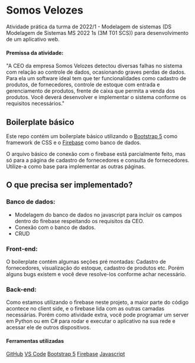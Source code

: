 # Somos Velozes
Atividade prática da turma de 2022/1 - Modelagem de sistemas (DS Modelagem de Sistemas MS 2022 1s (3M T01 SCS)) para desenvolvimento de um aplicativo web.

#### Premissa da atividade:
"A CEO da empresa Somos Velozes detectou diversas falhas no sistema com relação ao controle de dados, ocasionando graves perdas de dados. Para ela um software ideal tem que ter funcionalidades como cadastro de produtos, de fornecedores, controle de estoque com entrada e gerenciamento de produtos, frente de caixa que permita a venda dos produtos. Você deverá desenvolver e implementar o sistema conforme os requisitos necessários."

## Boilerplate básico
Este repo contém um boilerplate básico utilizando o [Bootstrap 5](https://getbootstrap.com/) como framework de CSS e o [Firebase](https://firebase.google.com/) como banco de dados.

O arquivo básico de conexão com o firebase está parcialmente feito, mas só para a página de cadastro de fornecedores e consulta de fornecedores. Utilize-a como base para implementar as outras páginas.

## O que precisa ser implementado?

### Banco de dados:
- Modelagem do banco de dados no javascript para incluir os campos dentro do firebase respeitando os requisitos da CEO.
- Conexão com o banco de dados.
- CRUD

### Front-end:

O boilerplate contém algumas seções pré montadas: Cadastro de fornecedores, visualização do estoque, cadastro de produtos etc. 
Porém alguns bugs existem e você deve resolve-los conforme achar necessário.

### Back-end:

Como estamos utilizando o firebase neste projeto, a maior parte do código acontece no client side, e o firebase lida com as outras camadas necessárias. Porém como atividade extra, você pode programar um server em Python ou em C# para rodar e executar o aplicativo na sua rede e acessar ele de outros dispositivos.


#### Ferramentas utilizadas
[GitHub](https://github.com/)
[VS Code](https://code.visualstudio.com/)
[Bootstrap 5](https://getbootstrap.com/)
[Firebase](https://firebase.google.com/)
[Javascript](https://www.javascript.com/)